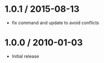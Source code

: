 
1.0.1 / 2015-08-13
==================

  * fix command and update to avoid conflicts

1.0.0 / 2010-01-03
==================

  * Initial release
